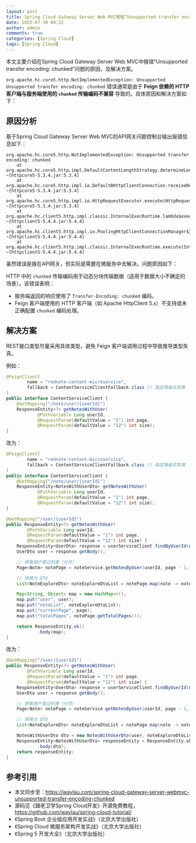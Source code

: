 ```yaml
---
layout: post
title: Spring Cloud Gateway Server Web MVC报错“Unsupported transfer encoding: chunked”解决
date: 2025-07-30 00:22
author: admin
comments: true
categories: [Spring Cloud]
tags: [Spring Cloud]
---
```


本文主要介绍在Spring Cloud Gateway Server Web MVC中报错“Unsupported transfer encoding: chunked”问题的原因，及解决方案。

<!-- more -->

`org.apache.hc.core5.http.NotImplementedException: Unsupported Unsupported transfer encoding: chunked` 错误通常是由于 **Feign 依赖的 HTTP 客户端与服务端使用的 `chunked` 传输编码不兼容** 导致的。具体原因和解决方案如下：


## 原因分析


基于Spring Cloud Gateway Server Web MVC的API网关问题控制台输出报错信息如下：


```
org.apache.hc.core5.http.NotImplementedException: Unsupported transfer encoding: chunked
	at org.apache.hc.core5.http.impl.DefaultContentLengthStrategy.determineLength(DefaultContentLengthStrategy.java:90) ~[httpcore5-5.3.4.jar:5.3.4]
	at org.apache.hc.core5.http.impl.io.DefaultBHttpClientConnection.receiveResponseEntity(DefaultBHttpClientConnection.java:355) ~[httpcore5-5.3.4.jar:5.3.4]
	at org.apache.hc.core5.http.impl.io.HttpRequestExecutor.execute(HttpRequestExecutor.java:213) ~[httpcore5-5.3.4.jar:5.3.4]
	at org.apache.hc.client5.http.impl.classic.InternalExecRuntime.lambda$execute$0(InternalExecRuntime.java:236) ~[httpclient5-5.4.4.jar:5.4.4]
	at org.apache.hc.client5.http.impl.io.PoolingHttpClientConnectionManager$InternalConnectionEndpoint.execute(PoolingHttpClientConnectionManager.java:791) ~[httpclient5-5.4.4.jar:5.4.4]
	at org.apache.hc.client5.http.impl.classic.InternalExecRuntime.execute(InternalExecRuntime.java:233) ~[httpclient5-5.4.4.jar:5.4.4]
```

虽然错误是报在API网关，但实际是需要在微服务中去解决。问题原因如下：



HTTP 中的 `chunked` 传输编码用于动态分块传输数据（适用于数据大小不确定的场景）。该错误表明：
- 服务端返回的响应使用了 `Transfer-Encoding: chunked` 编码。
- Feign 客户端使用的 HTTP 客户端（如 Apache HttpClient 5.x）不支持或未正确配置 `chunked` 编码处理。


## 解决方案

REST接口类型尽量采用具体类型，避免 Feign 客户端调用过程中导致推导类型失真。

例如：

```java
@FeignClient(
        name = "rednote-content-microservice",
        fallback = ContentServiceClientFallback.class // 指定降级实现类
)
public interface ContentServiceClient {
    @GetMapping("/note/user/{userId}")
    ResponseEntity<?> getNotesWithUser(
            @PathVariable Long userId,
            @RequestParam(defaultValue = "1") int page,
            @RequestParam(defaultValue = "12") int size);
}
```

改为：

```java
@FeignClient(
        name = "rednote-content-microservice",
        fallback = ContentServiceClientFallback.class // 指定降级实现类
)
public interface ContentServiceClient {
    @GetMapping("/note/user/{userId}")
    ResponseEntity<NotesWithUserDto> getNotesWithUser(
            @PathVariable Long userId,
            @RequestParam(defaultValue = "1") int page,
            @RequestParam(defaultValue = "12") int size);
}
```

```java
@GetMapping("/user/{userId}")
public ResponseEntity<?> getNotesWithUser(
        @PathVariable Long userId,
        @RequestParam(defaultValue = "1") int page,
        @RequestParam(defaultValue = "12") int size) {
    ResponseEntity<UserDto> response = userServiceClient.findByUserId(userId);
    UserDto user = response.getBody();

    // 获取用户笔记列表（分页）
    Page<Note> notePage = noteService.getNotesByUser(userId, page - 1, size);

    // 转换为 DTO
    List<NoteExploreDto> noteExploreDtoList = notePage.map(note -> noteService.toExploreDto(note, user)).getContent();

    Map<String, Object> map = new HashMap<>();
    map.put("user", user);
    map.put("noteList", noteExploreDtoList);
    map.put("currentPage", page);
    map.put("totalPages", notePage.getTotalPages());

    return ResponseEntity.ok()
            .body(map);
}
```


改为：


```java
@GetMapping("/user/{userId}")
public ResponseEntity<?> getNotesWithUser(
        @PathVariable Long userId,
        @RequestParam(defaultValue = "1") int page,
        @RequestParam(defaultValue = "12") int size) {
    ResponseEntity<UserDto> response = userServiceClient.findByUserId(userId);
    UserDto user = response.getBody();

    // 获取用户笔记列表（分页）
    Page<Note> notePage = noteService.getNotesByUser(userId, page - 1, size);

    // 转换为 DTO
    List<NoteExploreDto> noteExploreDtoList = notePage.map(note -> noteService.toExploreDto(note, user)).getContent();

    NotesWithUserDto dto = new NotesWithUserDto(user, noteExploreDtoList, page, notePage.getTotalPages());
    ResponseEntity<NotesWithUserDto> responseEntity = ResponseEntity.ok()
            .body(dto);
    return responseEntity;
}
```


## 参考引用



* 本文同步至：<https://waylau.com/spring-cloud-gateway-server-webmvc-unsupported-transfer-encoding-chunked>
* 源码见《跟老卫学Spring Cloud开发》开源免费教程， <https://github.com/waylau/spring-cloud-tutorial/>
* 《Spring Boot 企业级应用开发实战》（北京大学出版社）
* 《Spring Cloud 微服务架构开发实战》（北京大学出版社）
* 《Spring 5 开发大全》（北京大学出版社）
